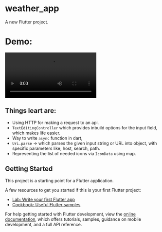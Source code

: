 # weather_app

A new Flutter project.

# Demo:
<video controls src="demoVID.mp4" title="Title"></video>

## Things leart are:
- Using HTTP for making a request to an api.
- `TextEditingController` which provides inbuild options for the input field, which makes life easier.
- Way to write `async` function in dart, 
- `Uri.parse` -> which parses the given input string or URL into object, with specific parameters like, host, search, path.
- Representing the list of needed icons via `IconData` using map.

## Getting Started

This project is a starting point for a Flutter application.

A few resources to get you started if this is your first Flutter project:

- [Lab: Write your first Flutter app](https://docs.flutter.dev/get-started/codelab)
- [Cookbook: Useful Flutter samples](https://docs.flutter.dev/cookbook)

For help getting started with Flutter development, view the
[online documentation](https://docs.flutter.dev/), which offers tutorials,
samples, guidance on mobile development, and a full API reference.
